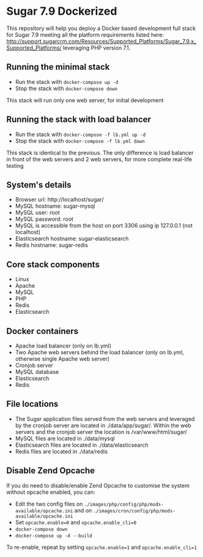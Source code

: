# Sugar 7.9 Dockerized
This repository will help you deploy a Docker based development full stack for Sugar 7.9 meeting all the platform requirements listed here: http://support.sugarcrm.com/Resources/Supported_Platforms/Sugar_7.9.x_Supported_Platforms/ leveraging PHP version 7.1.

## Running the minimal stack
* Run the stack with `docker-compose up -d`
* Stop the stack with `docker-compose down`

This stack will run only one web server, for initial development

## Running the stack with load balancer
* Run the stack with `docker-compose -f lb.yml up -d`
* Stop the stack with `docker-compose -f lb.yml down`

This stack is identical to the previous. The only difference is load balancer in front of the web servers and 2 web servers, for more complete real-life testing

## System's details
* Browser url: http://localhost/sugar/
* MySQL hostname: sugar-mysql
* MySQL user: root
* MySQL password: root
* MySQL is accessible from the host on port 3306 using ip 127.0.0.1 (not localhost)
* Elasticsearch hostname: sugar-elasticsearch
* Redis hostname: sugar-redis

## Core stack components
* Linux
* Apache
* MySQL
* PHP
* Redis
* Elasticsearch

## Docker containers
* Apache load balancer (only on lb.yml)
* Two Apache web servers behind the load balancer (only on lb.yml, otherwise single Apache web server)
* Cronjob server
* MySQL database
* Elasticsearch
* Redis

## File locations
* The Sugar application files served from the web servers and leveraged by the cronjob server are located in ./data/app/sugar/. Within the web servers and the cronjob server the location is /var/www/html/sugar/
* MySQL files are located in ./data/mysql
* Elasticsearch files are located in ./data/elasticsearch
* Redis files are located in ./data/redis

## Disable Zend Opcache
If you do need to disable/enable Zend Opcache to customise the system without opcache enabled, you can:
* Edit the two config files on `./images/php/config/php/mods-available/opcache.ini` and on `./images/cron/config/php/mods-available/opcache.ini`
* Set `opcache.enable=0` and `opcache.enable_cli=0`
* `docker-compose down`
* `docker-compose up -d --build`

To re-enable, repeat by setting `opcache.enable=1` and `opcache.enable_cli=1`
